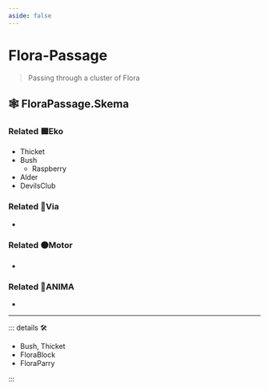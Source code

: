 ```yaml
---
aside: false
---
```

# Flora-Passage

> Passing through a cluster of Flora

## 🕸 FloraPassage.Skema

### Related 🟩<ekos>Eko</ekos>

- Thicket
- Bush
    - Raspberry
- Alder
- DevilsClub

### Related 🔻<via>Via</via>

-

### Related 🟠<motor>Motor</motor>

-

### Related 💜<anima>ANIMA</anima>

-

---

<!-- =================================================== -->
<!-- =================================================== -->
<!-- =================================================== -->
<!-- =================================================== -->
<!-- =================================================== -->
::: details 🛠

- Bush, Thicket
- FloraBlock
- FloraParry

:::
